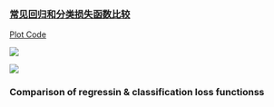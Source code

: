 ### [常见回归和分类损失函数比较](http://www.cnblogs.com/massquantity/p/8964029.html)
[Plot Code](http://nbviewer.jupyter.org/github/massquantity/Loss-Functions/blob/master/Loss%20Function%20Plot.ipynb)

![](https://s1.ax1x.com/2020/05/12/Ytm5As.png)

![](https://s1.ax1x.com/2020/05/12/Ytmohq.png)

### Comparison of regressin & classification loss functionss


